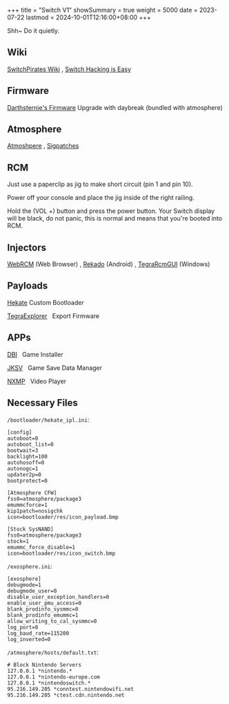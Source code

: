 +++
title       = "Switch V1"
showSummary = true
weight      = 5000
date        = 2023-07-22
lastmod     = 2024-10-01T12:16:00+08:00
+++

Shh~ Do it quietly.

<!--more-->

## Wiki

[SwitchPirates Wiki](https://www.reddit.com/r/SwitchPirates/wiki/index/)
, [Switch Hacking is Easy](https://rentry.co/SwitchHackingIsEasy)

## Firmware

[Darthsternie's Firmware](https://darthsternie.net/switch-firmwares/)
Upgrade with daybreak (bundled with atmosphere)

## Atmosphere

[Atmoshpere](https://github.com/Atmosphere-NX/Atmosphere/releases/latest)
, [Sigpatches](https://gbatemp.net/threads/sigpatches-for-atmosphere-hekate-fss0-fusee-package3.571543/)

## RCM

Just use a paperclip as jig to make short circuit (pin 1 and pin 10).

Power off your console and place the jig inside of the right railing.

Hold the (VOL +) button and press the power button.
Your Switch display will be black, do not panic, this is normal and
means that you're booted into RCM.

## Injectors

[WebRCM](https://github.com/webrcm/webrcm.github.io) (Web Browser)
, [Rekado](https://github.com/MenosGrante/Rekado/releases/latest) (Android)
, [TegraRcmGUI](https://github.com/eliboa/TegraRcmGUI/releases/latest) (Windows)

## Payloads

[Hekate](https://github.com/CTCaer/hekate/releases/latest/) Custom Bootloader

[TegraExplorer](https://github.com/suchmememanyskill/TegraExplorer/releases/latest/)
&nbsp;
Export Firmware

## APPs

[DBI](https://github.com/rashevskyv/dbi/releases/latest)
&nbsp;
Game Installer

[JKSV](https://github.com/J-D-K/JKSV/releases/latest)
&nbsp;
Game Save Data Manager

[NXMP](https://github.com/proconsule/nxmp/releases/latest)
&nbsp;
Video Player

## Necessary Files

`/bootloader/hekate_ipl.ini`:

```
[config]
autoboot=0
autoboot_list=0
bootwait=3
backlight=100
autohosoff=0
autonogc=1
updater2p=0
bootprotect=0

[Atmosphere CFW]
fss0=atmosphere/package3
emummcforce=1
kip1patch=nosigchk
icon=bootloader/res/icon_payload.bmp

[Stock SysNAND]
fss0=atmosphere/package3
stock=1
emummc_force_disable=1
icon=bootloader/res/icon_switch.bmp
```

`/exosphere.ini`:

```
[exosphere]
debugmode=1
debugmode_user=0
disable_user_exception_handlers=0
enable_user_pmu_access=0
blank_prodinfo_sysmmc=0
blank_prodinfo_emummc=1
allow_writing_to_cal_sysmmc=0
log_port=0
log_baud_rate=115200
log_inverted=0
```

`/atmosphere/hosts/default.txt`:

```
# Block Nintendo Servers
127.0.0.1 *nintendo.*
127.0.0.1 *nintendo-europe.com
127.0.0.1 *nintendoswitch.*
95.216.149.205 *conntest.nintendowifi.net
95.216.149.205 *ctest.cdn.nintendo.net
```

